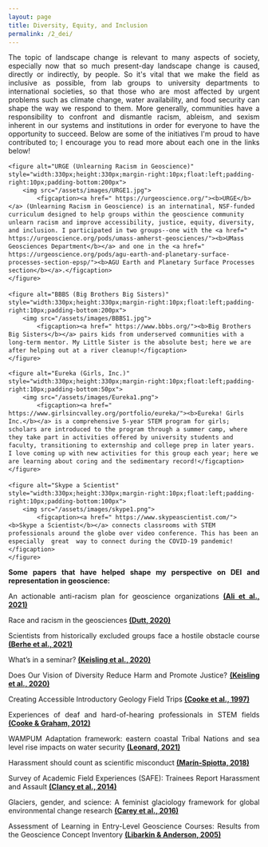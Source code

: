 ```yaml
---
layout: page
title: Diversity, Equity, and Inclusion
permalink: /2_dei/
---
```


<html>
<head>
<style>
</style>
</head>
<body>
	
<p style="text-align:justify">The topic of landscape change is relevant to many aspects of society, especially now that so much present-day landscape change is caused, directly or indirectly, by people. So it's vital that we make the field as inclusive as possible, from lab groups to university departments to international societies, so that those who are most affected by urgent problems such as climate change, water availability, and food security can shape the way  we respond to them. More generally, communities have a responsibility to confront and dismantle racism, ableism, and sexism inherent in our systems and institutions in order for everyone to have the opportunity to succeed. Below are some of the initiatives I'm proud to have contributed to; I encourage you to read more about each one in the links below!
	
	<figure alt="URGE (Unlearning Racism in Geoscience)" style="width:330px;height:330px;margin-right:10px;float:left;padding-right:10px;padding-bottom:200px">
		<img src="/assets/images/URGE1.jpg">
			<figcaption><a href=" https://urgeoscience.org/"><b>URGE</b></a> (Unlearning Racism in Geoscience) is an internatinal, NSF-funded curriculum designed to help groups within the geoscience community unlearn racism and improve accessibility, justice, equity, diversity, and inclusion. I participated in two groups--one with the <a href=" https://urgeoscience.org/pods/umass-amherst-geosciences/"><b>UMass Geosciences Department</b></a> and one in the <a href=" https://urgeoscience.org/pods/agu-earth-and-planetary-surface-processes-section-epsp/"><b>AGU Earth and Planetary Surface Processes section</b></a>.</figcaption>
	</figure>
	
	<figure alt="BBBS (Big Brothers Big Sisters)" style="width:330px;height:330px;margin-right:10px;float:left;padding-right:10px;padding-bottom:200px">
		<img src="/assets/images/BBBS1.jpg">
			<figcaption><a href=" https://www.bbbs.org/"><b>Big Brothers Big Sisters</b></a> pairs kids from underserved communities with a long-term mentor. My Little Sister is the absolute best; here we are after helping out at a river cleanup!</figcaption>
	</figure>
</p>

<p style="text-align:justify">
	
	<figure alt="Eureka (Girls, Inc.)" style="width:330px;height:330px;margin-right:10px;float:left;padding-right:10px;padding-bottom:50px">
		<img src="/assets/images/Eureka1.png">
			<figcaption><a href=" https://www.girlsincvalley.org/portfolio/eureka/"><b>Eureka! Girls Inc.</b></a> is a comprehensive 5-year STEM program for girls; scholars are introduced to the program through a summer camp, where they take part in activities offered by university students and faculty, transitioning to externship and college prep in later years. I love coming up with new activities for this group each year; here we are learning about coring and the sedimentary record!</figcaption>
	</figure>
	
	<figure alt="Skype a Scientist" style="width:330px;height:330px;margin-right:10px;float:left;padding-right:10px;padding-bottom:100px">
		<img src="/assets/images/skype1.png">
			<figcaption><a href=" https://www.skypeascientist.com/"><b>Skype a Scientist</b></a> connects classrooms with STEM professionals around the globe over video conference. This has been an especially  great  way to connect during the COVID-19 pandemic!</figcaption>
	</figure>
	
</p>	

<p style="text-align:justify"><b>Some papers that have helped shape my perspective on DEI and representation in geoscience:</b>
</p>

<p style="text-align:justify">An actionable anti-racism plan for geoscience organizations <a href=" https://www.nature.com/articles/s41467-021-23936-w"><b>(Ali et al., 2021)</b></a>
</p>

<p style="text-align:justify">Race and racism in the geosciences <a href=" https://www.nature.com/articles/s41561-019-0519-z"><b>(Dutt, 2020)</b></a>
</p>

<p style="text-align:justify">Scientists from historically excluded groups face
a hostile obstacle course <a href=" https://www.nature.com/articles/s41561-021-00868-0.pdf"><b>(Berhe et al., 2021) </b></a>
</p>

<p style="text-align:justify">What’s in a seminar? <a href=" https://eos.org/opinions/whats-in-a-seminar"><b>(Keisling et al., 2020)</b></a>
</p>

<p style="text-align:justify">Does Our Vision of Diversity Reduce Harm and Promote Justice? <a href=" https://www.geosociety.org/gsatoday/groundwork/G429GW/GSATG429GW.pdf"><b>(Keisling et al., 2020)</b></a>
</p>

<p style="text-align:justify">Creating Accessible Introductory Geology Field Trips <a href=" https://www.tandfonline.com/doi/pdf/10.5408/1089-9995-45.1.4"><b>(Cooke et al., 1997) </b></a>
</p>

<p style="text-align:justify">Experiences of deaf and hard-of-hearing professionals in STEM fields <a href=" https://www.washington.edu/accesscomputing/sites/default/files/manual-upload/WhitePaper-Final_Gallaudet_Emerging_Sci_2_15_13.pdf"><b>(Cooke & Graham, 2012) </b></a>
</p>

<p style="text-align:justify">WAMPUM Adaptation framework: eastern coastal Tribal Nations and sea level rise impacts on water security <a href=" https://www.tandfonline.com/doi/full/10.1080/17565529.2020.1862739"><b>(Leonard, 2021) </b></a>
</p>

<p style="text-align:justify">Harassment should count as scientific misconduct <a href=" https://www.nature.com/articles/d41586-018-05076-2"><b>(Marín-Spiotta, 2018) </b></a>
</p>

<p style="text-align:justify">Survey of Academic Field Experiences (SAFE): Trainees Report Harassment and Assault <a href=" https://journals.plos.org/plosone/article?id=10.1371/journal.pone.0102172"><b>(Clancy et al., 2014) </b></a>
</p>

<p style="text-align:justify">Glaciers, gender, and science: A feminist glaciology framework for global environmental change research <a href=" https://www.people.iup.edu/rhoch/classpages/thought%20and%20philosophy/Readings/Week7_PostStruct/Prog%20Hum%20Geogr-2016-Carey-0309132515623368.pdf"><b>(Carey et al., 2016) </b></a>
</p>

<p style="text-align:justify">Assessment of Learning in Entry-Level Geoscience Courses: Results from the Geoscience Concept Inventory <a href=" https://www.tandfonline.com/doi/abs/10.5408/1089-9995-53.4.394"><b>(Libarkin & Anderson, 2005) </b></a>
</p>

</body>
</html>